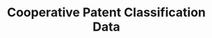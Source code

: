 ---
layout: default
bigquery: https://console.cloud.google.com/bigquery?p=patents-public-data&d=cpc&page=dataset
citation: '“Cooperative Patent Classification” by the EPO and USPTO, for public use. '
contributors: EPO, USPTO
cost: None
description: Cooperative Patent Classification Data contains the scheme and definitions
  of the Cooperative Patent Classification system for classifying patent documents.
  The CPC is the result of a partnership between the EPO and the USPTO in their joint
  effort to develop a common, internationally compatible classification system for
  technical documents, in particular patent publications, which will be used by both
  offices in the patent granting process
documentation: https://www.cooperativepatentclassification.org/cpcSchemeAndDefinitions
last_edit: Mon, 04 Apr 2022 19:07:06 GMT
location: https://www.cooperativepatentclassification.org/index
maintained_by: USPTO, EPO
schema_fields: '[''application_references'', ''residualReferences'', ''synonyms'',
  ''notAllocatable'', ''applicationReferences'', ''breakdown_code'', ''residual_references'',
  ''ipc_concordant'', ''limitingReferences'', ''additional_only'', ''definition'',
  ''title_full'', ''ipcConcordant'', ''child_groups'', ''status'', ''children'', ''dateRevised'',
  ''parents'', ''childGroups'', ''glossary'', ''not_allocatable'', ''symbol'', ''title_part'',
  ''informativeReferences'', ''level'', ''breakdownCode'', ''informative_references'',
  ''titleFull'', ''sizeCache'', ''titlePart'', ''date_revised'', ''limiting_references'']'
shortname: cooperative_patent_classification
tags:
- patents
- science
title: Cooperative Patent Classification Data
uuid: 984374a7-16e9-4b35-9445-458daceb01bf
---